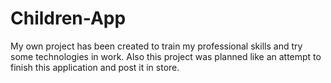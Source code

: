 # Children-App
My own project has been created to train my professional skills and try some technologies in work. Also this project was planned like an attempt to finish this application and post it in store.
